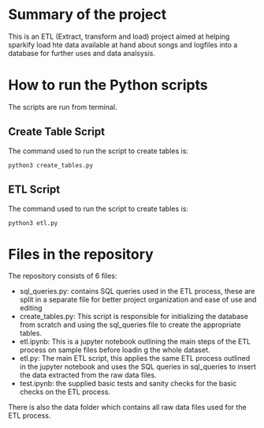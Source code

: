 # Summary of the project
This is an ETL (Extract, transform and load) project aimed at helping sparkify load hte data available at hand about songs and logfiles into a database for further uses and data analsysis.

# How to run the Python scripts
The scripts are run from terminal.
## Create Table Script
The command used to run the script to create tables is:

    python3 create_tables.py
## ETL Script
The command used to run the script to create tables is:

    python3 etl.py
# Files in the repository
The repository consists of 6 files:
- sql_queries.py: contains SQL queries used in the ETL process, these are split in a separate file for better project organization and ease of use and editing
- create_tables.py: This script is responsible for initializing the database from scratch and using the sql_queries file to create the appropriate tables.
- etl.ipynb: This is a jupyter notebook outlining the main steps of the ETL process on sample files before loadin g the whole dataset.
- etl.py: The main ETL script, this applies the same ETL process outlined in the jupyter notebook and uses the SQL queries in sql_queries to insert the data extracted from the raw data files. 
- test.ipynb: the supplied basic tests and sanity checks for the basic checks on the ETL process.

There is also the data folder which contains all raw data files used for the ETL process.